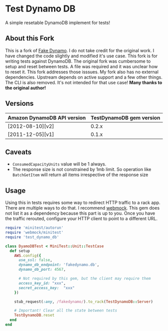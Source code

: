 # Test Dynamo DB

A simple resetable DynamoDB implement for tests!

## About this Fork

This is a fork of [Fake Dynamo](ihttps://github.com/ananthakumaran/test_dynamo_db).
I do not take credit for the original work. I have changed the code
slightly and modified it's use case. This fork is for writing tests
against DynamoDB. The original fork was cumbersome to setup and reset
between tests. A file was required and it was unclear how to reset it.
This fork addresses those isssues. My fork also has no external
dependencies. Upstream depends on active support and a few other
things. The CLI is also removed. It's not intended for that use
case! **Many thanks to the original author!**

## Versions

| Amazon DynamoDB API version | TestDynamoDB gem version|
| --------------------------- | ------------------------|
| [2012-08-10][v2]            | 0.2.x                   |
| [2011-12-05][v1]            | 0.1.x                   |


## Caveats

*  `ConsumedCapacityUnits` value will be 1 always.
*  The response size is not constrained by 1mb limit. So operation
   like `BatchGetItem` will return all items irrespective of the
   response size

## Usage

Using this in tests requires some way to redirect HTTP traffic to a
rack app. There are multiple ways to do that. I recommend
[webmock](https://github.com/bblimke/webmock). This gem does not list
it as a dependency because this part is up to you. Once you have the
traffic rerouted, configure your HTTP client to point to a different
URL.

````ruby
require 'minitest/autorun'
require 'webmock/minitest'
require 'test_dynamo_db'

class DyamoDBTest < MiniTest::Unit::TestCase
  def setup
    AWS.config({
      use_ssl: false,
      dynamo_db_endpoint: 'fakedynamo.db',
      dynamo_db_port: 4567,

      # Not required by this gem, but the client may require them
      access_key_id: "xxx",
      secret_access_key:  "xxx"
    })

    stub_request(:any, /fakedynamo/).to_rack(TestDynamoDB::Server)

    # Important! Clear all the state between tests
    TestDynamoDB.reset
  end
end
````
